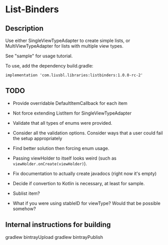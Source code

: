 # List-Binders

## Description

Use either SingleViewTypeAdapter to create simple lists, or MultiViewTypeAdapter for lists with multiple view types.

See "sample" for usage tutorial. 

To use, add the dependency build.gradle:

    implementation 'com.liusbl.libraries:listbinders:1.0.0-rc-2'

## TODO

- Provide overridable DefaultItemCallback for each item

- Not force extending ListItem for SingleViewTypeAdapter

- Validate that all types of enums were provided.

- Consider all the validation options.
    Consider ways that a user could fail the setup appropriately

- Find better solution then forcing enum usage.

- Passing viewHolder to itself looks weird (such as `viewHolder.onCreate(viewHolder)`).

- Fix documentation to actually create javadocs (right now it's empty)

- Decide if convertion to Kotlin is necessary, at least for sample.

- Sublist item?

- What if you were using stableID for viewType? Would that be possible somehow?

## Internal instructions for building

gradlew bintrayUpload
gradlew bintrayPublish